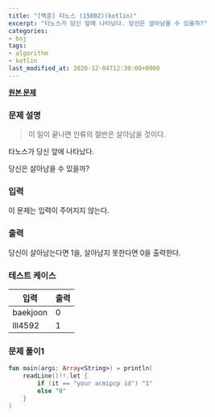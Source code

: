 ```yaml
---
title: "[백준] 타노스 (15802)(kotlin)"
excerpt: "타노스가 당신 앞에 나타났다. 당신은 살아남을 수 있을까?"
categories:
- boj
tags:
- algorithm
- kotlin
last_modified_at: 2020-12-04T12:30:00+0900
---
```


**[원본 문제](https://www.acmicpc.net/problem/15802)**

### 문제 설명

> 이 일이 끝나면 인류의 절반은 살아남을 것이다.

타노스가 당신 앞에 나타났다.

당신은 살아남을 수 있을까?

### 입력

이 문제는 입력이 주어지지 않는다.

### 출력

당신이 살아남는다면 1을, 살아남지 못한다면 0을 출력한다.

### 테스트 케이스

|입력|출력|
|-----|-----|
|baekjoon|0|
|lll4592|1|

### 문제 풀이1 
```kotlin
fun main(args: Array<String>) = println(
    readLine()!!.let {
        if (it == "your acmipcp id") "1"
        else "0"
    }
)
```